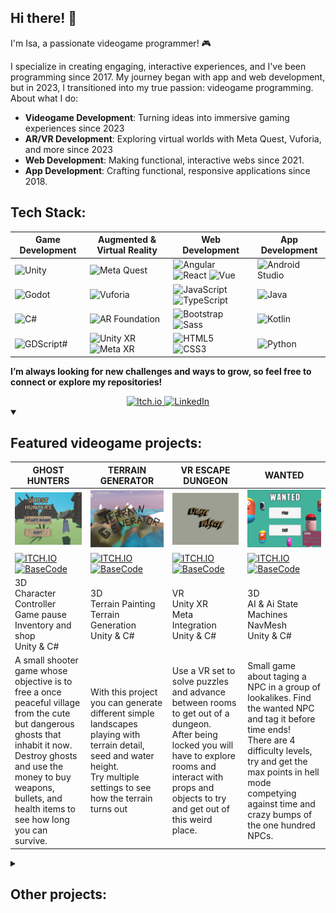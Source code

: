 ## Hi there! 👋

I'm Isa, a passionate videogame programmer! 🎮

I specialize in creating engaging, interactive experiences, and I've been programming since 2017. My journey began with app and web development, but in 2023, I transitioned into my true passion: videogame programming.
About what I do:
- **Videogame Development**: Turning ideas into immersive gaming experiences since 2023
- **AR/VR Development**: Exploring virtual worlds with Meta Quest, Vuforia, and more since 2023
- **Web Development**: Making functional, interactive webs since 2021.
- **App Development**: Crafting functional, responsive applications since 2018.

## Tech Stack:

<div align="center">
  
| Game Development  | Augmented & Virtual Reality | Web Development | App Development |
| ------------- | ------------- |  ------------- |  ------------- |
| ![Unity](https://img.shields.io/badge/Unity-4E5F7D?style=for-the-badge&logo=unity&logoColor=white)   | ![Meta Quest](https://img.shields.io/badge/Meta_Quest-6C3483?style=for-the-badge&logo=oculus&logoColor=white) |![Angular](https://img.shields.io/badge/Angular-ba2326?style=for-the-badge&logo=Angular&logoColor=white)  ![React](https://img.shields.io/badge/React-61DAFB?style=for-the-badge&logo=React&logoColor=white) ![Vue](https://img.shields.io/badge/Vue-4FC08D?style=for-the-badge&logo=Vue.js&logoColor=white)  |  ![Android Studio](https://img.shields.io/badge/Android_Studio-125c33?style=for-the-badge&logo=AndroidStudio&logoColor=white) |
| ![Godot](https://img.shields.io/badge/Godot-2E86C1?style=for-the-badge&logo=godot-engine&logoColor=white)  | ![Vuforia](https://img.shields.io/badge/Vuforia-50C878?style=for-the-badge&logo=vuforia&logoColor=white) |![JavaScript](https://img.shields.io/badge/JavaScript-66641d?style=for-the-badge&logo=JavaScript&logoColor=white)   ![TypeScript](https://img.shields.io/badge/TypeScript-3178C6?style=for-the-badge&logo=TypeScript&logoColor=white)  | ![Java](https://img.shields.io/badge/Java-ba3232?style=for-the-badge&logo=Java&logoColor=white)  |
| ![C#](https://img.shields.io/badge/C%23-d66dcf?style=for-the-badge&logo=&logoColor=white)  | ![AR Foundation](https://img.shields.io/badge/AR_Foundation-ab3042?style=for-the-badge&logo=&logoColor=white) | ![Bootstrap](https://img.shields.io/badge/Bootstrap-7952B3?style=for-the-badge&logo=Bootstrap&logoColor=white)  ![Sass](https://img.shields.io/badge/Sass-CC6699?style=for-the-badge&logo=Sass&logoColor=white) | ![Kotlin](https://img.shields.io/badge/Kotlin-7F52FF?style=for-the-badge&logo=Kotlin&logoColor=white) |
| ![GDScript#](https://img.shields.io/badge/GDScript-4550b5?style=for-the-badge&logo=&logoColor=white)  | ![Unity XR](https://img.shields.io/badge/Unity_XR-ab8630?style=for-the-badge&logo=&logoColor=white) ![Meta XR](https://img.shields.io/badge/Meta_XR-2134c4?style=for-the-badge&logo=&logoColor=white)  |  ![HTML5](https://img.shields.io/badge/HTML5-E34F26?style=for-the-badge&logo=HTML5&logoColor=white) ![CSS3](https://img.shields.io/badge/CSS3-1572B6?style=for-the-badge&logo=CSS3&logoColor=white) |   ![Python](https://img.shields.io/badge/Python-3776AB?style=for-the-badge&logo=Python&logoColor=white)|
</div>


**I’m always looking for new challenges and ways to grow, so feel free to connect or explore my repositories!**

<div align="center">
<a href="https://pulpinisa.itch.io/">
  <img src="https://img.shields.io/badge/My_Itch.io-FA5C5C?style=for-the-badge&logo=Itch.io&logoColor=white" alt="Itch.io" height="50"/>
</a>
<a href="https://www.linkedin.com/in/isabel-cobo-ruiz-azuaga-8868ba32b">
  <img src="https://img.shields.io/badge/My_LinkedIn-0A66C2?style=for-the-badge&logo=LinkedIn&logoColor=white" alt="LinkedIn" height="50"/>
</a>
</div>




<details open>
<summary> <h2>Featured videogame projects:</h2></summary>

<div align="center">
  
| GHOST HUNTERS| TERRAIN GENERATOR | VR ESCAPE DUNGEON | WANTED |
| ------------- | ------------- |  ------------- |  ------------- |
| [<img src="Images/GhostHunters.png" width="400">](https://github.com/isabelcoboruizazuaga/GhostHunters)| [<img src="Images/TerrainGenerator.png" width="400">](https://github.com/isabelcoboruizazuaga/TerrainGenerator) |[<img src="Images/TituloEscapeDungeon.png" width="400">](https://github.com/isabelcoboruizazuaga/VREscapeDungeon) | [<img src="Images/Wanted.png" width="400">](https://github.com/isabelcoboruizazuaga/tagGame)  |
| [![ITCH.IO](https://img.shields.io/badge/PLAY-FA5C5C?style=for-the-badge&logo=Itch.io&logoColor=white)](https://pulpinisa.itch.io/ghost-hunters) [![BaseCode](https://img.shields.io/badge/Code-23529e?style=for-the-badge&logo=GitHub&logoColor=white)](https://github.com/isabelcoboruizazuaga/GhostHunters) | [![ITCH.IO](https://img.shields.io/badge/PLAY-FA5C5C?style=for-the-badge&logo=Itch.io&logoColor=white)](https://pulpinisa.itch.io/terrain-generator)  [![BaseCode](https://img.shields.io/badge/Code-23529e?style=for-the-badge&logo=GitHub&logoColor=white)](https://github.com/isabelcoboruizazuaga/TerrainGenerator) |   [![ITCH.IO](https://img.shields.io/badge/PLAY-FA5C5C?style=for-the-badge&logo=Itch.io&logoColor=white)](https://pulpinisa.itch.io/escape-dungeon-vr) [![BaseCode](https://img.shields.io/badge/Code-23529e?style=for-the-badge&logo=GitHub&logoColor=white)](https://github.com/isabelcoboruizazuaga/VREscapeDungeon)|  [![ITCH.IO](https://img.shields.io/badge/PLAY-FA5C5C?style=for-the-badge&logo=Itch.io&logoColor=white)](https://pulpinisa.itch.io/wanted) [![BaseCode](https://img.shields.io/badge/Code-23529e?style=for-the-badge&logo=GitHub&logoColor=white)](https://github.com/isabelcoboruizazuaga/Wanted)|
| 3D <br> Character Controller <br> Game pause <br> Inventory and shop <br> Unity & C# | 3D <br> Terrain Painting <br> Terrain Generation <br> Unity & C# |  VR <br> Unity XR <br> Meta Integration <br> Unity & C# |  3D <br> AI & Ai State Machines <br> NavMesh <br> Unity & C#  |
| A small shooter game whose objective is to free a once peaceful village from the cute but dangerous ghosts that inhabit it now. <br>Destroy ghosts and use the money to buy weapons, bullets, and health items to see how long you can survive. | With this project you can generate different simple landscapes playing with terrain detail, seed and water height.<br>Try multiple settings to see how the terrain turns out |  Use a VR set to solve puzzles and advance between rooms to get out of a dungeon.<br>After being locked you will have to explore rooms and interact with props and objects to try and get out of this weird place. |  Small game about taging a NPC in a group of lookalikes. Find the wanted NPC and tag it before time ends!<br>There are 4 difficulty levels, try and get the max points in hell mode competying against time and crazy bumps of the one hundred NPCs. ||

</div>
</details>

<details>
<summary> <h2>Other projects:</h2></summary>

<div align="center">
  
| Project Name  | Project Image  | Description  | Links  |
|---------------|----------------|--------------|--------------|
| A FOREST STORY    | [<img src="Images/AForestStory.png" width="150">](https://github.com/isabelcoboruizazuaga/AForestStory)| 2D<br> Sprite use <br> Basic enemy control <br> Unity & C#  |[![ITCH.IO](https://img.shields.io/badge/PLAY-FA5C5C?style=for-the-badge&logo=Itch.io&logoColor=white)](https://pulpinisa.itch.io/aforeststory) [![BaseCode](https://img.shields.io/badge/Code-23529e?style=for-the-badge&logo=GitHub&logoColor=white)](https://github.com/isabelcoboruizazuaga/aforeststory) |
| DUNGEON GENERATOR    | [<img src="Images/DungeonGenerator.png" width="150">](https://github.com/isabelcoboruizazuaga/GeneracionMazmorra)| 3d <br> Matrix use <br> Random generation <br> Unity & C#   |[![ITCH.IO](https://img.shields.io/badge/PLAY-FA5C5C?style=for-the-badge&logo=Itch.io&logoColor=white)](https://pulpinisa.itch.io/dungeon-generator) [![BaseCode](https://img.shields.io/badge/Code-23529e?style=for-the-badge&logo=GitHub&logoColor=white)](https://github.com/isabelcoboruizazuaga/GeneracionMazmorra) |
| ALL TAXI     | [<img src="Images/AllTaxi.png" width="150">](https://github.com/isabelcoboruizazuaga/AllTaxi)| 3D <br> Driving mechanics<br> Flying mechanics <br> Unity & C# |[![ITCH.IO](https://img.shields.io/badge/PLAY-FA5C5C?style=for-the-badge&logo=Itch.io&logoColor=white)](https://pulpinisa.itch.io/all-taxi) [![BaseCode](https://img.shields.io/badge/Code-23529e?style=for-the-badge&logo=GitHub&logoColor=white)](https://github.com/isabelcoboruizazuaga/AllTaxi) |
| MINESWEEPER  | [<img src="Images/Minesweeper.png" width="150">](https://github.com/isabelcoboruizazuaga/Minesweeper2D)| 2D <br> Matrix use <br> Random generation <br> Unity & C# |[![ITCH.IO](https://img.shields.io/badge/PLAY-FA5C5C?style=for-the-badge&logo=Itch.io&logoColor=white)](https://pulpinisa.itch.io/minesweeper) [![BaseCode](https://img.shields.io/badge/Code-23529e?style=for-the-badge&logo=GitHub&logoColor=white)](https://github.com/isabelcoboruizazuaga/Minesweeper2D) |
| ZOMBINATION  | [<img src="Images/Zombination.png" width="150">](https://github.com/isabelcoboruizazuaga/Zombination) | 3D <br> Character Controller <br> 3D Animations <br> Unity & C# | [![ITCH.IO](https://img.shields.io/badge/PLAY-FA5C5C?style=for-the-badge&logo=Itch.io&logoColor=white)](https://pulpinisa.itch.io/zombienation) [![BaseCode](https://img.shields.io/badge/Code-23529e?style=for-the-badge&logo=GitHub&logoColor=white)](https://github.com/isabelcoboruizazuaga/Zombination)|
| BOWLING VR  | [<img src="Images/TituloBowlingVR.png" width="150">](https://github.com/isabelcoboruizazuaga/BowlingVR)| VR <br> Unity XR <br> Meta integration <br> Unity & C# |[![ITCH.IO](https://img.shields.io/badge/PLAY-FA5C5C?style=for-the-badge&logo=Itch.io&logoColor=white)](https://pulpinisa.itch.io/bowling-vr) [![BaseCode](https://img.shields.io/badge/Code-23529e?style=for-the-badge&logo=GitHub&logoColor=white)](https://github.com/isabelcoboruizazuaga/BowlingVR) |

</div>
<!--
| Project 2     | [<img src="Images/" width="150">](https://github.com/isabelcoboruizazuaga/)| Descr |[![ITCH.IO](https://img.shields.io/badge/PLAY-FA5C5C?style=for-the-badge&logo=Itch.io&logoColor=white)](https://pulpinisa.itch.io/wanted) [![BaseCode](https://img.shields.io/badge/Code-23529e?style=for-the-badge&logo=GitHub&logoColor=white)](https://github.com/isabelcoboruizazuaga/Wanted) |-->
  
</details>
<!--
<details open>
<summary>Game Description</summary>
Blavlvllvlalvl
</details>

| **GHOST HUNTERS**    | **Project Name**    | **Project Name**    | **Project Name**    |
|---------------------|---------------------|---------------------|---------------------|
| <img src="https://github.com/isabelcoboruizazuaga/isabelcoboruizazuaga/blob/bd892250d4247b96874f646d283dd2441ccce921/Images/GhostHunters.png" width="400"> |<img src="https://github.com/isabelcoboruizazuaga/isabelcoboruizazuaga/blob/460036705d9db388f52de37dc055b79c7d0e4ba3/Images/Wanted.png" width="400"> |<img src="https://via.placeholder.com/300" width="300" > |<img src="https://via.placeholder.com/300" width="300"> |
| A small shooter game whose objective is to free a once peaceful village from the cute but dangerous ghosts that inhabit it now. <br>Destroy ghosts and use the money to buy weapons, bullets, and health items to see how long you can survive.  |Small game about taging a NPC in a group of lookalikes. Find the wanted NPC and tag it before time ends!<br>There are 4 difficulty levels, try and get the max points in hell mode competying against time and crazy bumps of the one hundred NPCs. |This is a description of the project. It explains the key details and purpose. |This is a description of the project. It explains the key details and purpose. |

Ghost Hunters:
[<img src="Images/GhostHunters.png" width="300">](https://github.com/isabelcoboruizazuaga/GhostHunters)

Wanted:
[<img src="Images/Wanted.png" width="300">](https://github.com/isabelcoboruizazuaga/tagGame)

Terrain Generator:
[<img src="Images/TerrainGenerator.png" width="300">](https://github.com/isabelcoboruizazuaga/TerrainGenerator)

VR ScapeRoom: 
[<img src="https://via.placeholder.com/300" width="300">](https://github.com/isabelcoboruizazuaga)

-->
<!--
| Project Name  | Project Image  | Description  |
|---------------|----------------|--------------|
| Project 1     | <img src="https://via.placeholder.com/150" width="250"> | This is a short description of project 1. |
| Project 2     | <img src="https://via.placeholder.com/150" width="150"> | This is a short description of project 2. |
-->


<!-- Add the photos of the technologies or examples and redirect to itch.io

TO DO: ADD LINKS TO ITCH.IO AND MORE VISIBLE LINKT TO GITHUB

TO ADD: 

Estructura:
Juego shooter
Juego VR
Juego Tag con IA
Juego generacion de terreno

Otros:
Juego 2d
Juego zombies
Generación mazmorra 
BuscaMinas
Juego taxi

Juego de VR


**Game Development:**
- Unity, Godot
- C#, GDScript

**Augmented & Virtual Reality:**
- Oculus/Meta Quest and adaptable VR solutions compatible with various headsets
- Vuforia, AR Foundation, Unity XR, Meta XR

**Web Development:**
- Angular, React, Vue
- JavaScript, TypeScript
- Bootstrap, SASS 
- HTML5, CSS

**App Development:**
- Android Studio (Java, Kotlin)
- Python
-->


<!--
**isabelcoboruizazuaga/isabelcoboruizazuaga** is a ✨ _special_ ✨ repository because its `README.md` (this file) appears on your GitHub profile.

Here are some ideas to get you started:

- 🔭 I’m currently working on ...
- 🌱 I’m currently learning ...
- 👯 I’m looking to collaborate on ...
- 🤔 I’m looking for help with ...
- 💬 Ask me about ...
- 📫 How to rea![unity](https://github.com/user-attachments/assets/d84b53b7-e730-4c7e-a261-d7843208f842)
ch me: ...
- 😄 Pronouns: ...
- ⚡ Fun fact: ...
-->

